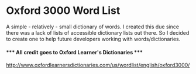 # Oxford 3000 Word List

A simple - relatively - small dictionary of words. I created this due since there was a lack of lists of accessible dictionary lists out there. So I decided to create one to help future developers working with words/dictionaries.

#### *** All credit goes to Oxford Learner's Dictionaries ***

http://www.oxfordlearnersdictionaries.com/us/wordlist/english/oxford3000/
